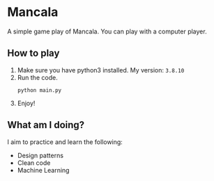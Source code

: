 # Mancala
A simple game play of Mancala. You can play with a computer player.

## How to play
1. Make sure you have python3 installed.
   My version: `3.8.10`
1. Run the code.
   ```
   python main.py
   ```
1. Enjoy!

## What am I doing?
I aim to practice and learn the following:
* Design patterns
* Clean code
* Machine Learning
